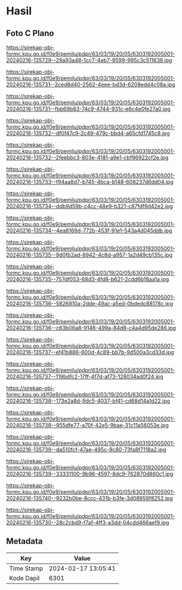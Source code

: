 # Hasil

## Foto C Plano

https://sirekap-obj-formc.kpu.go.id/f0e9/pemilu/pdpr/63/03/19/20/05/6303192005001-20240216-135729--29a93a48-1cc7-4eb7-9599-995c3c511636.jpg

https://sirekap-obj-formc.kpu.go.id/f0e9/pemilu/pdpr/63/03/19/20/05/6303192005001-20240216-135731--2ced8d40-2562-4eee-bd3d-6208edd4c08a.jpg

https://sirekap-obj-formc.kpu.go.id/f0e9/pemilu/pdpr/63/03/19/20/05/6303192005001-20240216-135731--fbb69b83-74c9-4744-931c-e6c4e0fe27a0.jpg

https://sirekap-obj-formc.kpu.go.id/f0e9/pemilu/pdpr/63/03/19/20/05/6303192005001-20240216-135732--df0f47c9-2c49-479c-bbd4-a65cfd1745c8.jpg

https://sirekap-obj-formc.kpu.go.id/f0e9/pemilu/pdpr/63/03/19/20/05/6303192005001-20240216-135732--2feebbc3-803e-4181-a9e1-cbf96922cf2e.jpg

https://sirekap-obj-formc.kpu.go.id/f0e9/pemilu/pdpr/63/03/19/20/05/6303192005001-20240216-135733--f94aa8d7-b745-4bca-b148-608237d6dd04.jpg

https://sirekap-obj-formc.kpu.go.id/f0e9/pemilu/pdpr/63/03/19/20/05/6303192005001-20240216-135734--ddb9d59b-c4cc-48e9-b321-c87fdf9d42e2.jpg

https://sirekap-obj-formc.kpu.go.id/f0e9/pemilu/pdpr/63/03/19/20/05/6303192005001-20240216-135734--4ea8169d-772b-453f-91e1-543a4d045ddb.jpg

https://sirekap-obj-formc.kpu.go.id/f0e9/pemilu/pdpr/63/03/19/20/05/6303192005001-20240216-135735--9d0fb2ad-8942-4c8d-a957-1a2d49cb135c.jpg

https://sirekap-obj-formc.kpu.go.id/f0e9/pemilu/pdpr/63/03/19/20/05/6303192005001-20240216-135735--757df053-68d3-4fd8-b621-2cdd6b18aa1a.jpg

https://sirekap-obj-formc.kpu.go.id/f0e9/pemilu/pdpr/63/03/19/20/05/6303192005001-20240216-135736--5826810a-2dde-49ac-a5ed-0bdedc88178c.jpg

https://sirekap-obj-formc.kpu.go.id/f0e9/pemilu/pdpr/63/03/19/20/05/6303192005001-20240216-135736--c63b06a8-9146-499a-84d8-c4a4d95de286.jpg

https://sirekap-obj-formc.kpu.go.id/f0e9/pemilu/pdpr/63/03/19/20/05/6303192005001-20240216-135737--ef41b886-600d-4c89-bb7b-9d500a3cd33d.jpg

https://sirekap-obj-formc.kpu.go.id/f0e9/pemilu/pdpr/63/03/19/20/05/6303192005001-20240216-135737--119bdfc2-17ff-4f7d-af73-128034ad0f24.jpg

https://sirekap-obj-formc.kpu.go.id/f0e9/pemilu/pdpr/63/03/19/20/05/6303192005001-20240216-135738--173e2a8d-9dc5-4037-bf41-cd68d14a1d22.jpg

https://sirekap-obj-formc.kpu.go.id/f0e9/pemilu/pdpr/63/03/19/20/05/6303192005001-20240216-135738--955dfe77-a70f-42e5-9bae-31c11a56053e.jpg

https://sirekap-obj-formc.kpu.go.id/f0e9/pemilu/pdpr/63/03/19/20/05/6303192005001-20240216-135739--da510fcf-47ae-495c-9c80-73fa8f7118a2.jpg

https://sirekap-obj-formc.kpu.go.id/f0e9/pemilu/pdpr/63/03/19/20/05/6303192005001-20240216-135739--33331100-9b96-4597-8dc9-762870d860c1.jpg

https://sirekap-obj-formc.kpu.go.id/f0e9/pemilu/pdpr/63/03/19/20/05/6303192005001-20240216-135740--9232b0be-8ccc-431b-b3fe-3d08959f8252.jpg

https://sirekap-obj-formc.kpu.go.id/f0e9/pemilu/pdpr/63/03/19/20/05/6303192005001-20240216-135730--28c2cbd9-f7af-4ff3-a3dd-04cdd466aef9.jpg


## Metadata

| Key        | Value               |
| ---------- | ------------------- |
| Time Stamp | 2024-02-17 13:05:41 |
| Kode Dapil | 6301                |




